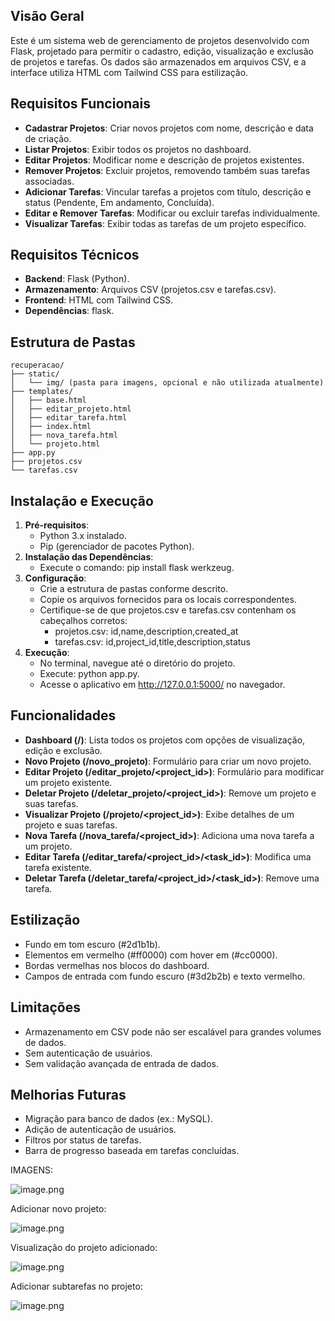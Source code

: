 ## Visão Geral

Este é um sistema web de gerenciamento de projetos desenvolvido com Flask, projetado para permitir o cadastro, edição, visualização e exclusão de projetos e tarefas. Os dados são armazenados em arquivos CSV, e a interface utiliza HTML com Tailwind CSS para estilização.

## Requisitos Funcionais

- **Cadastrar Projetos**: Criar novos projetos com nome, descrição e data de criação.
- **Listar Projetos**: Exibir todos os projetos no dashboard.
- **Editar Projetos**: Modificar nome e descrição de projetos existentes.
- **Remover Projetos**: Excluir projetos, removendo também suas tarefas associadas.
- **Adicionar Tarefas**: Vincular tarefas a projetos com título, descrição e status (Pendente, Em andamento, Concluída).
- **Editar e Remover Tarefas**: Modificar ou excluir tarefas individualmente.
- **Visualizar Tarefas**: Exibir todas as tarefas de um projeto específico.

## Requisitos Técnicos

- **Backend**: Flask (Python).
- **Armazenamento**: Arquivos CSV (projetos.csv e tarefas.csv).
- **Frontend**: HTML com Tailwind CSS.
- **Dependências**: flask.

## Estrutura de Pastas

```
recuperacao/
├── static/
│   └── img/ (pasta para imagens, opcional e não utilizada atualmente)
├── templates/
│   ├── base.html
│   ├── editar_projeto.html
│   ├── editar_tarefa.html
│   ├── index.html
│   ├── nova_tarefa.html
│   └── projeto.html
├── app.py
├── projetos.csv
└── tarefas.csv
```

## Instalação e Execução

1. **Pré-requisitos**:
    - Python 3.x instalado.
    - Pip (gerenciador de pacotes Python).
2. **Instalação das Dependências**:
    - Execute o comando: pip install flask werkzeug.
3. **Configuração**:
    - Crie a estrutura de pastas conforme descrito.
    - Copie os arquivos fornecidos para os locais correspondentes.
    - Certifique-se de que projetos.csv e tarefas.csv contenham os cabeçalhos corretos:
        - projetos.csv: id,name,description,created_at
        - tarefas.csv: id,project_id,title,description,status
4. **Execução**:
    - No terminal, navegue até o diretório do projeto.
    - Execute: python app.py.
    - Acesse o aplicativo em http://127.0.0.1:5000/ no navegador.

## Funcionalidades

- **Dashboard (/)**: Lista todos os projetos com opções de visualização, edição e exclusão.
- **Novo Projeto (/novo_projeto)**: Formulário para criar um novo projeto.
- **Editar Projeto (/editar_projeto/<project_id>)**: Formulário para modificar um projeto existente.
- **Deletar Projeto (/deletar_projeto/<project_id>)**: Remove um projeto e suas tarefas.
- **Visualizar Projeto (/projeto/<project_id>)**: Exibe detalhes de um projeto e suas tarefas.
- **Nova Tarefa (/nova_tarefa/<project_id>)**: Adiciona uma nova tarefa a um projeto.
- **Editar Tarefa (/editar_tarefa/<project_id>/<task_id>)**: Modifica uma tarefa existente.
- **Deletar Tarefa (/deletar_tarefa/<project_id>/<task_id>)**: Remove uma tarefa.

## Estilização

- Fundo em tom escuro (#2d1b1b).
- Elementos em vermelho (#ff0000) com hover em (#cc0000).
- Bordas vermelhas nos blocos do dashboard.
- Campos de entrada com fundo escuro (#3d2b2b) e texto vermelho.

## Limitações

- Armazenamento em CSV pode não ser escalável para grandes volumes de dados.
- Sem autenticação de usuários.
- Sem validação avançada de entrada de dados.

## Melhorias Futuras

- Migração para banco de dados (ex.: MySQL).
- Adição de autenticação de usuários.
- Filtros por status de tarefas.
- Barra de progresso baseada em tarefas concluídas.

IMAGENS:

![image.png](attachment:105a1c5a-1fb6-4945-984f-54c26f361dd9:image.png)

Adicionar novo projeto:

![image.png](attachment:b2bef1bb-2e37-4f38-9b23-214ba92a85ad:image.png)

Visualização do projeto adicionado:

![image.png](attachment:ae86278f-1548-439b-b636-6ca73df191b0:image.png)

Adicionar subtarefas no projeto:

![image.png](attachment:620b38fe-e7ab-4a38-aa30-2d3e4d619897:image.png)